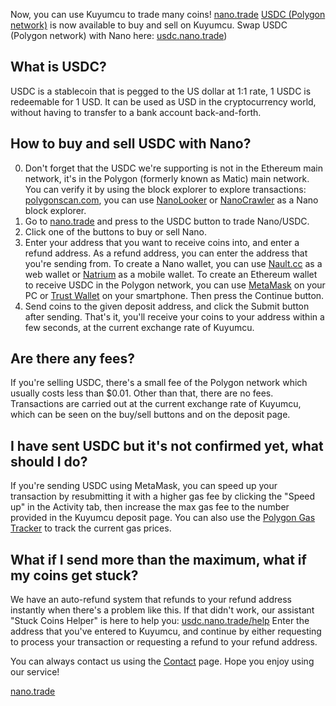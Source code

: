 Now, you can use Kuyumcu to trade many coins! [nano.trade](https://nano.trade)
[USDC (Polygon network)](https://polygonscan.com/token/0x2791bca1f2de4661ed88a30c99a7a9449aa84174) is now available to buy and sell on Kuyumcu. Swap USDC (Polygon network) with Nano here: [usdc.nano.trade](https://usdc.nano.trade "Nano/USDC Kuyumcu"))

## What is USDC?
USDC is a stablecoin that is pegged to the US dollar at 1:1 rate, 1 USDC is redeemable for 1 USD. It can be used as USD in the cryptocurrency world, without having to transfer to a bank account back-and-forth.

## How to buy and sell USDC with Nano?
0. Don't forget that the USDC we're supporting is not in the Ethereum main network, it's in the Polygon (formerly known as Matic) main network. You can verify it by using the block explorer to explore transactions: [polygonscan.com](https://polygonscan.com), you can use [NanoLooker](https://nanolooker.com) or [NanoCrawler](https://nanocrawler.cc) as a Nano block explorer. 
1. Go to [nano.trade](https://nano.trade) and press to the USDC button to trade Nano/USDC.
2. Click one of the buttons to buy or sell Nano.
3. Enter your address that you want to receive coins into, and enter a refund address. As a refund address, you can enter the address that you're sending from. To create a Nano wallet, you can use [Nault.cc](https://nault.cc) as a web wallet or [Natrium](https://natrium.io) as a mobile wallet. To create an Ethereum wallet to receive USDC in the Polygon network, you can use [MetaMask](https://metamask.io) on your PC or [Trust Wallet](https://trustwallet.com/polygon-wallet) on your smartphone. Then press the Continue button.
4. Send coins to the given deposit address, and click the Submit button after sending. That's it, you'll receive your coins to your address within a few seconds, at the current exchange rate of Kuyumcu.

## Are there any fees?
If you're selling USDC, there's a small fee of the Polygon network which usually costs less than $0.01. Other than that, there are no fees. Transactions are carried out at the current exchange rate of Kuyumcu, which can be seen on the buy/sell buttons and on the deposit page.

## I have sent USDC but it's not confirmed yet, what should I do?
If you're sending USDC using MetaMask, you can speed up your transaction by resubmitting it with a higher gas fee by clicking the "Speed up" in the Activity tab, then increase the max gas fee to the number provided in the Kuyumcu deposit page. You can also use the [Polygon Gas Tracker](https://polygonscan.com/gastracker) to track the current gas prices.

## What if I send more than the maximum, what if my coins get stuck?
We have an auto-refund system that refunds to your refund address instantly when there's a problem like this. If that didn't work, our assistant "Stuck Coins Helper" is here to help you: [usdc.nano.trade/help](https://usdc.nano.trade/help)
Enter the address that you've entered to Kuyumcu, and continue by either requesting to process your transaction or requesting a refund to your refund address.

You can always contact us using the [Contact](https://usdc.nano.trade/contact) page.
Hope you enjoy using our service!

[nano.trade](https://nano.trade "Go to nano.trade")